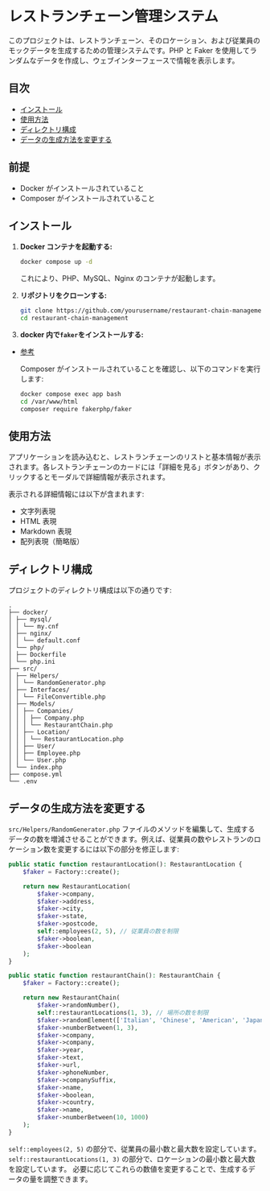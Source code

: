 # レストランチェーン管理システム

このプロジェクトは、レストランチェーン、そのロケーション、および従業員のモックデータを生成するための管理システムです。PHP と Faker を使用してランダムなデータを作成し、ウェブインターフェースで情報を表示します。

## 目次

- [インストール](#インストール)
- [使用方法](#使用方法)
- [ディレクトリ構成](#ディレクトリ構成)
- [データの生成方法を変更する](#データの生成方法を変更する)

## 前提

- Docker がインストールされていること
- Composer がインストールされていること

## インストール

1. **Docker コンテナを起動する:**

   ```sh
   docker compose up -d
   ```

   これにより、PHP、MySQL、Nginx のコンテナが起動します。

2. **リポジトリをクローンする:**

   ```sh
   git clone https://github.com/yourusername/restaurant-chain-management.git
   cd restaurant-chain-management
   ```

3. **docker 内で`faker`をインストールする:**

- [参考](https://github.com/takeshi-arihori/til/blob/main/docker/faker-php.md)

  Composer がインストールされていることを確認し、以下のコマンドを実行します:

  ```sh
  docker compose exec app bash
  cd /var/www/html
  composer require fakerphp/faker
  ```

## 使用方法

アプリケーションを読み込むと、レストランチェーンのリストと基本情報が表示されます。各レストランチェーンのカードには「詳細を見る」ボタンがあり、クリックするとモーダルで詳細情報が表示されます。

表示される詳細情報には以下が含まれます:

- 文字列表現
- HTML 表現
- Markdown 表現
- 配列表現（簡略版）

## ディレクトリ構成

プロジェクトのディレクトリ構成は以下の通りです:

```
.
├── docker/
│ ├── mysql/
│ │ └── my.cnf
│ ├── nginx/
│ │ └── default.conf
│ └── php/
│ ├── Dockerfile
│ └── php.ini
├── src/
│ ├── Helpers/
│ │ └── RandomGenerator.php
│ ├── Interfaces/
│ │ └── FileConvertible.php
│ ├── Models/
│ │ ├── Companies/
│ │ │ ├── Company.php
│ │ │ └── RestaurantChain.php
│ │ ├── Location/
│ │ │ └── RestaurantLocation.php
│ │ ├── User/
│ │ ├── Employee.php
│ │ └── User.php
│ └── index.php
├── compose.yml
└── .env
```

## データの生成方法を変更する

`src/Helpers/RandomGenerator.php` ファイルのメソッドを編集して、生成するデータの数を増減させることができます。例えば、従業員の数やレストランのロケーション数を変更するには以下の部分を修正します:

```php
public static function restaurantLocation(): RestaurantLocation {
    $faker = Factory::create();

    return new RestaurantLocation(
        $faker->company,
        $faker->address,
        $faker->city,
        $faker->state,
        $faker->postcode,
        self::employees(2, 5), // 従業員の数を制限
        $faker->boolean,
        $faker->boolean
    );
}

public static function restaurantChain(): RestaurantChain {
    $faker = Factory::create();

    return new RestaurantChain(
        $faker->randomNumber(),
        self::restaurantLocations(1, 3), // 場所の数を制限
        $faker->randomElement(['Italian', 'Chinese', 'American', 'Japanese']),
        $faker->numberBetween(1, 3),
        $faker->company,
        $faker->company,
        $faker->year,
        $faker->text,
        $faker->url,
        $faker->phoneNumber,
        $faker->companySuffix,
        $faker->name,
        $faker->boolean,
        $faker->country,
        $faker->name,
        $faker->numberBetween(10, 1000)
    );
}
```

`self::employees(2, 5)` の部分で、従業員の最小数と最大数を設定しています。
`self::restaurantLocations(1, 3)` の部分で、ロケーションの最小数と最大数を設定しています。
必要に応じてこれらの数値を変更することで、生成するデータの量を調整できます。
